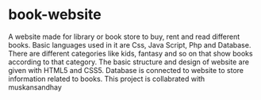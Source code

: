 # book-website
A website made for library or book store to buy, rent and read different books.
Basic languages used in it are Css, Java Script, Php and Database.
There are different categories like kids, fantasy and so on that show books according to that category.
The basic structure and design of website are given with HTML5 and CSS5.
Database is connected to website to store information related to books.
This project is collabrated with muskansandhay 
